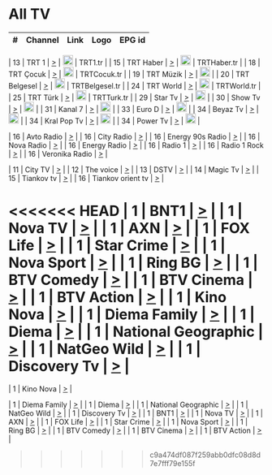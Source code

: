 <h1>All TV</h1>

| #   | Channel        | Link  | Logo | EPG id |
|:---:|:--------------:|:-----:|:----:|:------:|

| 13  | TRT 1            | [>](https://tv-trt1.medya.trt.com.tr/master.m3u8) | <img height="20" src="https://i.imgur.com/j786OLG.png"/> | TRT1.tr |
| 15  | TRT Haber        | [>](https://tv-trthaber.medya.trt.com.tr/master.m3u8) | <img height="20" src="https://i.imgur.com/OVfo8Ab.png"/> | TRTHaber.tr |
| 18  | TRT Çocuk        | [>](https://tv-trtcocuk.medya.trt.com.tr/master.m3u8) | <img height="20" src="https://i.imgur.com/QLFmD6d.png"/> | TRTCocuk.tr |
| 19  | TRT Müzik        | [>](https://tv-trtmuzik.medya.trt.com.tr/master.m3u8) | <img height="20" src="https://i.imgur.com/fIVFCEd.png"/> |
| 20  | TRT Belgesel     | [>](https://tv-trtbelgesel.medya.trt.com.tr/master.m3u8) | <img height="20" src="https://i.imgur.com/MGO87pe.png"/> | TRTBelgesel.tr |
| 24  | TRT World        | [>](https://tv-trtworld.medya.trt.com.tr/master.m3u8) | <img height="20" src="https://i.imgur.com/JEA2xpv.png"/> | TRTWorld.tr |
| 25  | TRT Türk         | [>](https://tv-trtturk.medya.trt.com.tr/master.m3u8) | <img height="20" src="https://i.imgur.com/OSTOQNw.png"/> | TRTTurk.tr |
| 29  | Star Tv   | [>](https://dogus-live.daioncdn.net/startv/startv_360p.m3u8) | <img height="20" src="https://i.imgur.com/IebUZx1.png"/> |
| 30  | Show Tv     | [>](https://ciner-live.daioncdn.net/showtv/showtv.m3u8) | <img height="20" src="https://i.imgur.com/IebUZx1.png"/> |
| 31  | Kanal 7     | [>](https://kanal7-live.daioncdn.net/kanal7/kanal7.m3u8) | <img height="20" src="https://i.imgur.com/IebUZx1.png"/> |
| 33  | Euro D    | [>](https://www.youtube.com/user/KanalD/live) | <img height="20" src="https://i.imgur.com/IebUZx1.png"/> |
| 34  | Beyaz Tv     | [>](https://beyaztv-live.daioncdn.net/beyaztv/beyaztv.m3u8) | <img height="20" src="https://i.imgur.com/IebUZx1.png"/> |
| 34  | Kral Pop Tv     | [>](https://www.youtube.com/watch?v=GuFTuKoXepw) | <img height="20" src="https://i.imgur.com/IebUZx1.png"/> |
| 34  | Power Tv     | [>](https://livetv.powerapp.com.tr/powerTV/powerhd.smil/chunklist.m3u8) | <img height="20" src="https://i.imgur.com/IebUZx1.png"/> |

| 16  | Avto Radio | [>](http://stream.metacast.eu/avtoradio.mp3.m3u) |
| 16  | City Radio | [>](http://stream.metacast.eu/city.aac.m3u) |
| 16  | Energy 90s Radio | [>](http://stream.metacast.eu/energy-90s.m3u) |
| 16  | Nova Radio | [>](http://stream.metacast.eu/nova.aac.m3u) |
| 16  | Energy Radio | [>](http://stream.metacast.eu/nrj.aac.m3u) |
| 16  | Radio 1 | [>](http://stream.metacast.eu/radio1.aac.m3u) |
| 16  | Radio 1 Rock | [>](http://stream.metacast.eu/radio1rock.aac.m3u) |
| 16  | Veronika Radio | [>](http://stream.metacast.eu/veronika.aac.m3u) |

| 11  | City TV | [>](https://tv.city.bg/play/tshls/citytv/index.m3u8) |
| 12  | The voice | [>](https://bss1.neterra.tv/thevoice/thevoice.m3u8) |
| 13  | DSTV | [>](http://46.249.95.140:8081/hls/data.m3u8) |
| 14  | Magic Tv | [>](https://bss1.neterra.tv/magictv/magictv.m3u8) |
| 15  | Tiankov tv | [>](https://streamer103.neterra.tv/tiankov-folk/live.m3u8) |
| 16  | Tiankov orient tv | [>](https://streamer103.neterra.tv/tiankov-orient/live.m3u8) |

<<<<<<< HEAD
| 1 | BNT1 | [>](https://ymkaya.xyz:16377/tv/bnt1/playlist.m3u8?wmsAuthSign=c2VydmVyX3RpbWU9NC8yNC8yMDI1IDE6MDQ6MTggUE0maGFzaF92YWx1ZT1Ia3NsVCtxaTJRNmprNitCSWJGQ3NRPT0mdmFsaWRtaW51dGVzPTYw) |
| 1 | Nova TV | [>](https://ymkaya.xyz:16377/tv/novatv/playlist.m3u8?wmsAuthSign=c2VydmVyX3RpbWU9NC8yNC8yMDI1IDE6MDQ6MjggUE0maGFzaF92YWx1ZT1LbjQ2ZTBSMi9xbldSNjNFcklmRXJnPT0mdmFsaWRtaW51dGVzPTYw) |
| 1 | AXN | [>](https://ymkaya.xyz:16377/tv/axn/playlist.m3u8?wmsAuthSign=c2VydmVyX3RpbWU9NC8yNC8yMDI1IDE6MDQ6MzggUE0maGFzaF92YWx1ZT1VaU9TeWF1OElJYkdGaFY2b0hFeEpnPT0mdmFsaWRtaW51dGVzPTYw) |
| 1 | FOX Life | [>](https://ymkaya.xyz:16377/tv/foxlife/playlist.m3u8?wmsAuthSign=c2VydmVyX3RpbWU9NC8yNC8yMDI1IDE6MDQ6NDggUE0maGFzaF92YWx1ZT11VFZnaVRscFNXSWdJMFRzckxiUllnPT0mdmFsaWRtaW51dGVzPTYw) |
| 1 | Star Crime | [>](https://ymkaya.xyz:16377/tv/foxcrime/playlist.m3u8?wmsAuthSign=c2VydmVyX3RpbWU9NC8yNC8yMDI1IDE6MDQ6NTcgUE0maGFzaF92YWx1ZT1wOUpSRVVDSUFnaEIrM2U0UThwMXJBPT0mdmFsaWRtaW51dGVzPTYw) |
| 1 | Nova Sport | [>](https://ymkaya.xyz:16377/tv/novasport/playlist.m3u8?wmsAuthSign=c2VydmVyX3RpbWU9NC8yNC8yMDI1IDE6MDU6MDcgUE0maGFzaF92YWx1ZT15ZWhtWTBGVkE0Y25IcTFBd1FTMTVnPT0mdmFsaWRtaW51dGVzPTYw) |
| 1 | Ring BG | [>](https://ymkaya.xyz:16377/tv/ringbg/playlist.m3u8?wmsAuthSign=c2VydmVyX3RpbWU9NC8yNC8yMDI1IDE6MDU6MTcgUE0maGFzaF92YWx1ZT1QUmxBcnlmSUdmM2NOZlNFZUkzKzJnPT0mdmFsaWRtaW51dGVzPTYw) |
| 1 | BTV Comedy | [>](https://ymkaya.xyz:16377/tv/btvcomedy/playlist.m3u8?wmsAuthSign=c2VydmVyX3RpbWU9NC8yNC8yMDI1IDE6MDU6MjcgUE0maGFzaF92YWx1ZT12ZlkvY2pySjI5VDRQY0o4SzhKM0F3PT0mdmFsaWRtaW51dGVzPTYw) |
| 1 | BTV Cinema | [>](https://ymkaya.xyz:16377/tv/btvcinema/playlist.m3u8?wmsAuthSign=c2VydmVyX3RpbWU9NC8yNC8yMDI1IDE6MDU6MzYgUE0maGFzaF92YWx1ZT1XaTBNa01uNFBUcC9lWFZsd0IyRjFnPT0mdmFsaWRtaW51dGVzPTYw) |
| 1 | BTV Action | [>](https://ymkaya.xyz:16377/tv/btvaction/playlist.m3u8?wmsAuthSign=c2VydmVyX3RpbWU9NC8yNC8yMDI1IDE6MDU6NDYgUE0maGFzaF92YWx1ZT1jRUdPWnN0U3VJVlQrUUdPc3dwQWRnPT0mdmFsaWRtaW51dGVzPTYw) |
| 1 | Kino Nova | [>](https://ymkaya.xyz:16377/tv/kinonova/playlist.m3u8?wmsAuthSign=c2VydmVyX3RpbWU9NC8yNC8yMDI1IDE6MDU6NTUgUE0maGFzaF92YWx1ZT1LNXBvNmw2VmdiNUxrNWdxL2ZWUVh3PT0mdmFsaWRtaW51dGVzPTYw) |
| 1 | Diema Family | [>](https://ymkaya.xyz:16377/tv/diemafamily/playlist.m3u8?wmsAuthSign=c2VydmVyX3RpbWU9NC8yNC8yMDI1IDE6MDY6MDQgUE0maGFzaF92YWx1ZT1WQnk0M3didDJyQ1VZbWN0b3RxdmtRPT0mdmFsaWRtaW51dGVzPTYw) |
| 1 | Diema | [>](https://ymkaya.xyz:16377/tv/diema/playlist.m3u8?wmsAuthSign=c2VydmVyX3RpbWU9NC8yNC8yMDI1IDE6MDY6MTQgUE0maGFzaF92YWx1ZT04YUlES2hyYnhoNER3NGFyc3cyVTlBPT0mdmFsaWRtaW51dGVzPTYw) |
| 1 | National Geographic | [>](https://ymkaya.xyz:16377/tv/natgeo/playlist.m3u8?wmsAuthSign=c2VydmVyX3RpbWU9NC8yNC8yMDI1IDE6MDY6MjMgUE0maGFzaF92YWx1ZT1JK0s3aUh0T1NzeU9IQzc2T3QvMjlnPT0mdmFsaWRtaW51dGVzPTYw) |
| 1 | NatGeo Wild | [>](https://ymkaya.xyz:16377/tv/natgeowild/playlist.m3u8?wmsAuthSign=c2VydmVyX3RpbWU9NC8yNC8yMDI1IDE6MDY6MzMgUE0maGFzaF92YWx1ZT03R0RKKy9WdjhQNkY2Vmo1UWdmVVFnPT0mdmFsaWRtaW51dGVzPTYw) |
| 1 | Discovery Tv | [>](https://ymkaya.xyz:16377/tv/discovery/playlist.m3u8?wmsAuthSign=c2VydmVyX3RpbWU9NC8yNC8yMDI1IDE6MDY6NDMgUE0maGFzaF92YWx1ZT1Dcy9Lek9taVhaUFFwY1FVaVphY1NnPT0mdmFsaWRtaW51dGVzPTYw) |
=======


| 1 | Kino Nova | [>](https://ymkaya.xyz:11336/tv/kinonova/playlist.m3u8?wmsAuthSign=c2VydmVyX3RpbWU9MS8yLzIwMjUgNDo0MDoyMCBBTSZoYXNoX3ZhbHVlPWlFS1FrWEtMMVRFM3l5YklUWUJQUHc9PSZ2YWxpZG1pbnV0ZXM9NjA=) |

| 1 | Diema Family | [>](https://ymkaya.xyz:11336/tv/diemafamily/playlist.m3u8?wmsAuthSign=c2VydmVyX3RpbWU9MS8yLzIwMjUgNDo0MDozMCBBTSZoYXNoX3ZhbHVlPUVUaTVKTldvZTF5WVVCM0YwL21kaXc9PSZ2YWxpZG1pbnV0ZXM9NjA=) |
| 1 | Diema | [>](https://ymkaya.xyz:11336/tv/diema/playlist.m3u8?wmsAuthSign=c2VydmVyX3RpbWU9MS8yLzIwMjUgNDo0MDo0MCBBTSZoYXNoX3ZhbHVlPVlYMWVJT2NuUjNpUTBsaytEUFFOS2c9PSZ2YWxpZG1pbnV0ZXM9NjA=) |
| 1 | National Geographic | [>](https://ymkaya.xyz:11336/tv/natgeo/playlist.m3u8?wmsAuthSign=c2VydmVyX3RpbWU9MS8yLzIwMjUgNDo0MTo0MSBBTSZoYXNoX3ZhbHVlPTJQTlVmcG5nYWx0M013eUhGRGxnd0E9PSZ2YWxpZG1pbnV0ZXM9NjA=) |
| 1 | NatGeo Wild | [>](https://ymkaya.xyz:11336/tv/natgeowild/playlist.m3u8?wmsAuthSign=c2VydmVyX3RpbWU9MS8yLzIwMjUgNDo0MTo1MSBBTSZoYXNoX3ZhbHVlPVl1OXZaTTliN0hGWEN3eDBYd1duNkE9PSZ2YWxpZG1pbnV0ZXM9NjA=) |
| 1 | Discovery Tv | [>](https://ymkaya.xyz:11336/tv/discovery/playlist.m3u8?wmsAuthSign=c2VydmVyX3RpbWU9MS8yLzIwMjUgNDo0MjowMSBBTSZoYXNoX3ZhbHVlPWtBQmdLNlY2RmQwWElzMVYzSDJyVkE9PSZ2YWxpZG1pbnV0ZXM9NjA=) |
| 1 | BNT1 | [>](https://ymkaya.xyz:11336/tv/bnt1/playlist.m3u8?wmsAuthSign=c2VydmVyX3RpbWU9MS8yLzIwMjUgNDozODozOCBBTSZoYXNoX3ZhbHVlPVVrMVlRQXpJWlhYeUh6ZFVpSC9NMUE9PSZ2YWxpZG1pbnV0ZXM9NjA=) |
| 1 | Nova TV | [>](https://ymkaya.xyz:11336/tv/novatv/playlist.m3u8?wmsAuthSign=c2VydmVyX3RpbWU9MS8yLzIwMjUgNDozODo0OCBBTSZoYXNoX3ZhbHVlPUVxQjh1a0ZzYkVGZU8zZDFGTzdreVE9PSZ2YWxpZG1pbnV0ZXM9NjA=) |
| 1 | AXN | [>](https://ymkaya.xyz:11336/tv/axn/playlist.m3u8?wmsAuthSign=c2VydmVyX3RpbWU9MS8yLzIwMjUgNDozODo1OCBBTSZoYXNoX3ZhbHVlPUpkWStGY1hkNXhaOVpPZ0thQ0FZL3c9PSZ2YWxpZG1pbnV0ZXM9NjA=) |
| 1 | FOX Life | [>](https://ymkaya.xyz:11336/tv/foxlife/playlist.m3u8?wmsAuthSign=c2VydmVyX3RpbWU9MS8yLzIwMjUgNDozOToxMCBBTSZoYXNoX3ZhbHVlPWt1ZDc1T3AzYlZDTjJnSy9TU0xJZlE9PSZ2YWxpZG1pbnV0ZXM9NjA=) |
| 1 | Star Crime | [>](https://ymkaya.xyz:11336/tv/foxcrime/playlist.m3u8?wmsAuthSign=c2VydmVyX3RpbWU9MS8yLzIwMjUgNDozOToyMCBBTSZoYXNoX3ZhbHVlPXIwVU45Nm9FR1l2enNkTG9TanBxbmc9PSZ2YWxpZG1pbnV0ZXM9NjA=) |
| 1 | Nova Sport | [>](https://ymkaya.xyz:11336/tv/novasport/playlist.m3u8?wmsAuthSign=c2VydmVyX3RpbWU9MS8yLzIwMjUgNDozOTozMCBBTSZoYXNoX3ZhbHVlPXlSZ0UxazVaM0xhSmc0NmR4T0c1T2c9PSZ2YWxpZG1pbnV0ZXM9NjA=) |
| 1 | Ring BG | [>](https://ymkaya.xyz:11336/tv/ringbg/playlist.m3u8?wmsAuthSign=c2VydmVyX3RpbWU9MS8yLzIwMjUgNDozOTo0MCBBTSZoYXNoX3ZhbHVlPTR4aUlFNHVUYWN4enY1WkVuOFZma2c9PSZ2YWxpZG1pbnV0ZXM9NjA=) |
| 1 | BTV Comedy | [>](https://ymkaya.xyz:11336/tv/btvcomedy/playlist.m3u8?wmsAuthSign=c2VydmVyX3RpbWU9MS8yLzIwMjUgNDozOTo1MCBBTSZoYXNoX3ZhbHVlPUtrMTJ2RHNTTUU1RFp1ZkVOdXFSK3c9PSZ2YWxpZG1pbnV0ZXM9NjA=) |
| 1 | BTV Cinema | [>](https://ymkaya.xyz:11336/tv/btvcinema/playlist.m3u8?wmsAuthSign=c2VydmVyX3RpbWU9MS8yLzIwMjUgNDozOTo1OSBBTSZoYXNoX3ZhbHVlPTZWcU9FZW56cG1NM1lrYy8xNE5NeHc9PSZ2YWxpZG1pbnV0ZXM9NjA=) |
| 1 | BTV Action | [>](https://ymkaya.xyz:11336/tv/btvaction/playlist.m3u8?wmsAuthSign=c2VydmVyX3RpbWU9MS8yLzIwMjUgNDo0MDoxMCBBTSZoYXNoX3ZhbHVlPUlDd0ErRkZVWThyMVZwR3c2REdGZ3c9PSZ2YWxpZG1pbnV0ZXM9NjA=) |
>>>>>>> c9a474df087f259abb0dfc08d8d7e7fff79e155f
